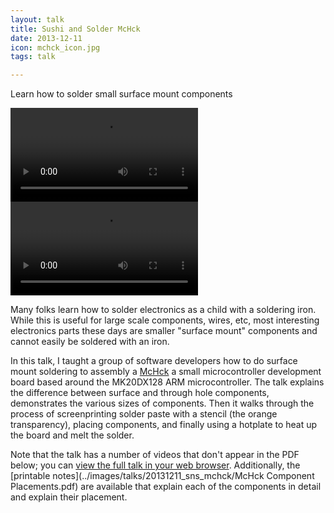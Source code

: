 ```yaml
---
layout: talk
title: Sushi and Solder McHck
date: 2013-12-11
icon: mchck_icon.jpg
tags: talk

---
```


Learn how to solder small surface mount components

<!--more-->

<video controls width="300px">
 <source src="../../images/talks/20131211_sns_mchck/Aligning%20Stencil.mp4" type="video/mp4">
</video>



<video controls width="300px">
 <source src="../../images/talks/20131211_sns_mchck/Placing%20LED%20Good job.mp4" type="video/mp4">
</video>

Many folks learn how to solder electronics as a child with a soldering iron.  While this is useful for large scale components, wires, etc, most interesting electronics parts these days are smaller "surface mount" components and cannot easily be soldered with an iron.

In this talk, I taught a group of software developers how to do surface mount soldering to assembly a [McHck](https://mobile.twitter.com/mchck) a small microcontroller development board based around the MK20DX128 ARM microcontroller.  The talk explains the difference between surface and through hole components, demonstrates the various sizes of components. Then it walks through the process of screenprinting solder paste with a stencil (the orange transparency), placing components, and finally using a hotplate to heat up the board and melt the solder.

Note that the talk has a number of videos that don't appear in the PDF below; you can [view the full talk in your web browser](talk.html).  Additionally, the [printable notes](../images/talks/20131211_sns_mchck/McHck Component Placements.pdf) are available that explain each of the components in detail and explain their placement.



<object class="talk-embed" data="../../images/talks/20131211_sns_mchck/20131211_sns_mchck.pdf" type='application/pdf'></object>